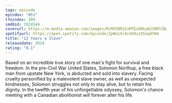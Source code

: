 ```yaml
---
tags: episode
epindex: "051"
tfoindex: 200
imdbid: 2024544
coverurl: https://m.media-amazon.com/images/M/MV5BMjExMTEzODkyN15BMl5BanBnXkFtZTcwNTU4NTc4OQ@@._V1_SY300_CR0,0,202,300_.jpg
spotifyurl: https://open.spotify.com/episode/2pWoiXr4cdd4u1X5oqdYN4
title: "12 Years a Slave"
releasedate: 2014
rating: "8.1"
---
```


Based on an incredible true story of one man's fight for survival and freedom. In the pre-Civil War United States, Solomon Northup, a free black man from upstate New York, is abducted and sold into slavery. Facing cruelty personified by a malevolent slave owner, as well as unexpected kindnesses, Solomon struggles not only to stay alive, but to retain his dignity. In the twelfth year of his unforgettable odyssey, Solomon's chance meeting with a Canadian abolitionist will forever alter his life.